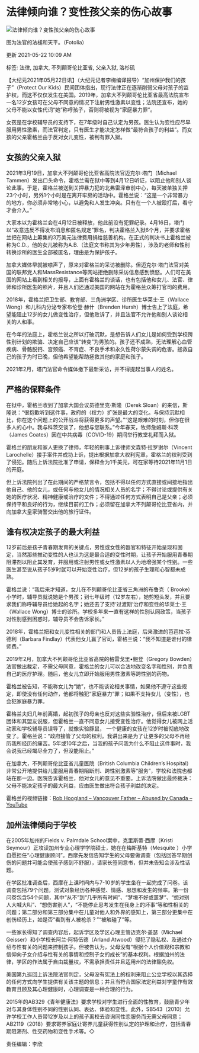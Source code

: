 # 法律倾向谁？变性孩父亲的伤心故事

![法律倾向谁？变性孩父亲的伤心故事](https://i.epochtimes.com/assets/uploads/2021/05/id12967113-Fotolia_59193608_Subscription_L.jpg)

图为法官的法槌和天平。（Fotolia）

更新 2021-05-22 10:09 AM

标签: 法律, 加拿大, 不列颠哥伦比亚省, 父亲入狱, 洛杉矶

【大纪元2021年05月22日讯】（大纪元记者李梅编译报导）“加州保护我们的孩子”（Protect Our Kids）民间团体指出，现行法律正在逐渐削弱父母对孩子的监护权，而这不仅仅发生在美国。2019年，加拿大不列颠哥伦比亚省最高法院宣布一名12岁女孩可在父母不同意的情况下注射男性激素以变性；法院还宣布，她的父母不能以女性代词“她”称呼孩子，否则将被视为“家庭暴力罪”。

女孩是在学校辅导员的支持下，在7年级时自己认定为男孩。医生认为变性应尽早服用男性激素，而法官判定，只有医生才能决定怎样做“最符合孩子的利益”。而女孩的父亲霍格兰由于反对女儿变性，被判有罪入狱。

## 女孩的父亲入狱

2021年3月19日，加拿大不列颠哥伦比亚省高院法官迈克尔·塔门（Michael Tammen）发出口头命令，霍格兰需在狱中等到4月12日听证，以阻止他和别人谈论此事。于是，霍格兰被送到关押暴力犯的北弗雷泽审前中心，每天被单独关押23个小时，另外1个小时是在离开牢房的活动中。霍格兰说：“这是一个非常暴力的地方，你必须非常地小心，以避免和人发生冲突。只有在一个人被殴打后，看守才会介入。”

大家本以为霍格兰会在4月12日被释放，他此前没有犯罪纪录。4月16日，塔门以“故意违反不得发布消息和匿名规定”罪名，判决霍格兰入狱6个月，并要求霍格兰把在网站上筹集的3万美元法律费用捐给慈善机构。在正式的判决书上霍格兰被称为C.D.，他的女儿被称为A.B.（法庭文书称其为少年男性），涉及的老师和性别转换诊所的医生全部被匿名，理由是为保护孩子。

加拿大媒体早就被噤声了，原来对霍格兰的采访被删除。但迈克尔·塔门法官对美国的联邦党人和MassResistance等网站拒绝删除采访信息感到愤怒。人们可在美国的网站上看到相关的报导，上面有霍格兰的谈话，也有包括他和女儿、法官、律师和诊所医生的照片，并且人们还通过美国的网站在为霍格兰众筹打官司的费用。

2018年，霍格兰把卫生部、教育部、三角洲学区、诊所医生华莱士·王（Wallace Wong）和儿科内分泌专家布伦登·赫什（Brenden Hursh）博士告上了法庭，希望能阻止12岁的女儿做变性治疗，但他败诉了，并且法官不允许他和别人谈论相关的人和事。

在今年的法庭上，霍格兰说之所以打破沉默，是想告诉人们女儿是如何受到学校跨性别计划的欺骗、决定自己应该“转变”为男孩的。孩子还不成熟，无法理解心血管疾病、骨骼脱钙、宫颈癌、不育症、不良手术和永久性荷尔蒙失调的危害。拯救自己的孩子为时已晚，但他希望能帮助拯救其他的家庭和孩子。

2021年2月，塔门法官命令媒体撤下最新采访，并不得提起当事人的姓名。

## 严格的保释条件

在狱中，霍格兰收到了加拿大国会议员德里克·斯隆（Derek Sloan）的来信，斯隆说：“很抱歉听到这件事，政府的（权力）扩张是最大的变化。与保持沉默相比，你在这个问题上的公开战斗将获得更多的声望。”“这是艰难的时刻，但你在很多人的心中。我与科茨交谈了，他想与您联系。”今年春天，牧师詹姆斯·科茨（James Coates）因在中共病毒（COVID-19）期间举行教堂礼拜而入狱。

霍格兰的朋友和家人更换了律师，年轻的刑事上诉律师文森特·拉罗谢尔（Vincent Larochelle）接手案件并成功上诉，提出根据加拿大权利宪章，霍格兰的权利受到了侵犯。随后上诉法院批准了申请，保释金为1千美元，可在家等待2021年11月1日的开庭。

但上诉法院列出了在此期间的严格禁言令，包括不得以任何方式直接或间接地指出他自己、他的女儿，或任何与他女儿的情况相关人员的名字；不得讨论或提供有关她的医疗状况、精神健康或治疗的文件；不得通过任何方式表明自己是父亲；必须保持平和良好的行为，继续目前的工作；必须留在加拿大不列颠哥伦比亚省内，并向加拿大皇家骑警交出他的旅行证件。

## 谁有权决定孩子的最大利益

12岁前后是孩子青春期发育的关键点，男性或女性的器官和特征开始呈现和固定，当然那些推动变性的人也认为这是最合适的变性时期，让孩子开始服用青春期阻滞剂以阻止其发育，并服用或注射男性或女性激素以人为地增强某个性别。一些医生甚至说从孩子5岁时就可以开始变性治疗，但12岁的孩子生理和心智都未成熟。

霍格兰说：“我后来才知道，女儿在不列颠哥伦比亚省三角洲的布鲁克（ Brooke）小学时，辅导员就说她是个男孩；到七年级时（12岁左右），她剪短头发，并且要求我们称呼辅导员给她起的名字；她还去了支持‘过渡期’治疗和变性的华莱士·王（Wallace Wong）博士的诊所。学校多年来一直有这样的性别认同政策，当孩子对性别感到困惑时，辅导员不会告诉家长。”

2018年，霍格兰把和女儿变性相关的部门和人员告上法庭，后来激进的芭芭拉·芬德利（Barbara Findlay）代表他女儿赢了官司，霍格兰说：“我不知道是谁付的律师费。”

2019年2月，加拿大不列颠哥伦比亚省高院的格雷戈里•鲍登（Gregory Bowden）法官做出裁定，不需父母同意，霍格兰的女儿可以合法地改变名字和性别，并负责自己的医疗护理。随后，他女儿立即开始服用男性激素等跨性别的药物。

霍格兰被告知，不能称女儿为“她”，也不能谈论相关事情，如果他不遵守这些规定，即使没有任何动作，他都将触犯“家庭暴力”罪；如果不支持女儿（变性），也会犯家庭暴力罪。

霍格兰夫妇几年前离婚，起初孩子的母亲也反对这些实验性治疗，但后来被LGBT团体和其盟友说服，但霍格兰一直不同意女儿接受变性治疗。他觉得女儿被网上活动家和学校辅导员误导了，就像实验豚鼠， 一个健康的女孩在12岁时被彻底地改变了。霍格兰说：“政府接管了父母的权利。我讲出来是为了让更多的父母不再经历我所经历的痛苦。5年或10年之后，当我的孩子问我为什么不阻止这件事时，我会说我已经竭尽全力了，但没能阻止。”

在加拿大，不列颠哥伦比亚省儿童医院（British Columbia Children’s Hospital）非常公开地提供给儿童服用青春期阻断剂、跨性别激素等“服务”，学校和法院也都站在那一边。医院告诉霍格兰，他对女儿的意见不重要。上诉法院做出最终裁决：父母不能决定孩子的最大利益，应由医生做出符合孩子利益的决定。

霍格兰的视频链接：[Rob Hoogland – Vancouver Father – Abused by Canada – YouTube](https://www.youtube.com/watch?v=aUMUXkVfba0&t=197s)

## 加州法律倾向于学校

在2005年加州的Fields v. Palmdale School案中，克里斯蒂·西摩（Kristi Seymour）正攻读加州专业心理学学院硕士，她在在梅斯基特（Mesquite ）小学自愿担任“心理健康顾问”。西摩先发信告知学生的父母要做调查（包括回答早期创伤的问题并可能会使孩子感到不舒服），请家长签同意书，但并未告知会涉及性话题。

在学区批准调查后，西摩在上课时间内与7-10岁的学生坐在一起完成了问卷。该调查包括79个问题，测试对象经历各种感觉、情感、思想和发生的频率。第一份问卷包含54个问题，其中“从不”到“几乎所有时间”、“梦境不好或噩梦”、“想对别人大喊大叫”、“想伤害别人”，“不能停止思考发生在我身上的坏事”等和性相关的问题；第二部分和第三部分集中在儿童对他人和外界的感知上，第三部分更集中在创伤经历上，如是否“看到有人被枪杀？”“被触碰了”等。

一些家长得知了调查内容后，起诉学区及学区心理主管迈克尔·盖瑟（Michael Geisser）和小学校长阿兰·阿特伍德（Arland Atwood）侵犯了隐私权、及通过介绍与性有关的问题来控制孩子。但被告认为，父母没有“根据个人价值观和宗教和信仰向子女介绍与性有关的事情和控制子女的成长”的基本权利。根据加州的法律，学区的作法属于自由裁量权，不需承担责任并且适用州的法律豁免权。

美国第九巡回上诉法院法官判定，父母没有宪法上的权利来阻止公立学校以其选择的任何方式向学生提供有关该主题的信息；并且当符合国家法定利益对学童作有效教育且顾及其心理健康时，心理调查是一种合理的行为。

2015年的AB329《青年健康法》要求学校对学生进行全面的性教育，鼓励青少年对与其身体性别不同的性别认同、表达、体验和变性。此外，SB543（2010）允许学校工作人员带12岁及以上的孩子离校去咨询同性恋服务而无需父母同意；AB2119（2018）要求寄养家庭让寄养儿童获得性别认定的护理和治疗，包括青春期阻滞剂、性交药物和变性手术等。◇

责任编辑：李欣
